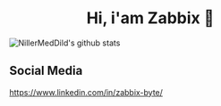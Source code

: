 <h1 align="center"> Hi, i'am Zabbix 🎈</h1>

![NillerMedDild's github stats](https://github-readme-stats.vercel.app/api?username=zabbix-byte&theme=merko&show_icons=true)

## Social Media
https://www.linkedin.com/in/zabbix-byte/ 
